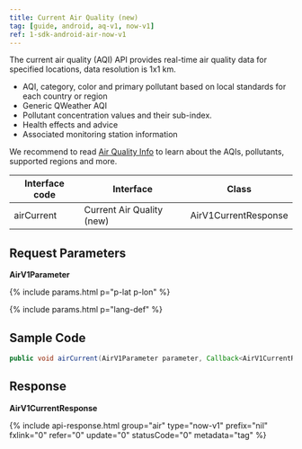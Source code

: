 ```yaml
---
title: Current Air Quality (new)
tag: [guide, android, aq-v1, now-v1]
ref: 1-sdk-android-air-now-v1
---
```


The current air quality (AQI) API provides real-time air quality data for specified locations, data resolution is 1x1 km.

- AQI, category, color and primary pollutant based on local standards for each country or region
- Generic QWeather AQI
- Pollutant concentration values and their sub-index.
- Health effects and advice
- Associated monitoring station information

We recommend to read [Air Quality Info](/en/docs/resource/air-info/) to learn about the AQIs, pollutants, supported regions and more.

| Interface code | Interface         | Class       |
| --------------- | ---------------- | ------------ |
| airCurrent | Current Air Quality (new)  | AirV1CurrentResponse |

## Request Parameters 

**AirV1Parameter**

{% include params.html p="p-lat p-lon" %}

{% include params.html p="lang-def" %}

## Sample Code

```Java
public void airCurrent(AirV1Parameter parameter, Callback<AirV1CurrentResponse> callback);
```

## Response

**AirV1CurrentResponse**

{% include api-response.html group="air" type="now-v1" prefix="nil" fxlink="0" refer="0" update="0" statusCode="0" metadata="tag"  %}
